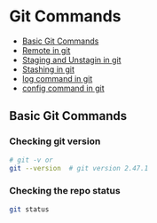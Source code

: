 # Git Commands

- [Basic Git Commands](#basic-git-commands)
- [Remote in git](./remote.md.md)
- [Staging and Unstagin in git](./staging_unstaging.md)
- [Stashing in git](./stashing.md)
- [log command in git](./log.md)
- [config command in git](./config.md)


## Basic Git Commands

### Checking git version

```bash
# git -v or
git --version  # git version 2.47.1
```

### Checking the repo status
```bash
git status
```
